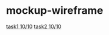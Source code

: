 # mockup-wireframe
[task1 10/10](https://miro.com/app/board/uXjVPPXLugY=/?share_link_id=615956969990)
[task2 10/10](https://miro.com/app/board/uXjVPOih8-8=/?share_link_id=643121107544)
